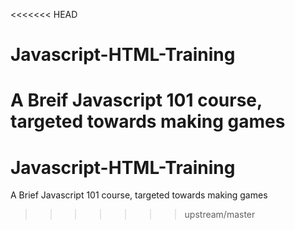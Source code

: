 <<<<<<< HEAD
# Javascript-HTML-Training
A Breif Javascript 101 course, targeted towards making games
=======
# Javascript-HTML-Training
A Brief Javascript 101 course, targeted towards making games
>>>>>>> upstream/master
